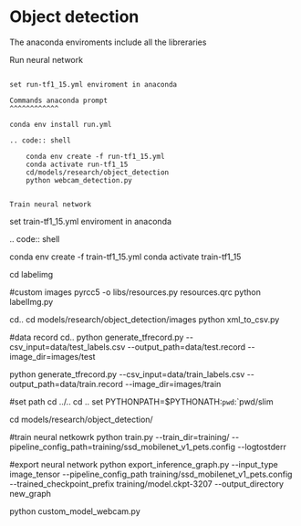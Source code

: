 Object detection
========
The anaconda enviroments include all the libreraries

Run neural network
~~~~~~~~~~~~~~~~~

set run-tf1_15.yml enviroment in anaconda

Commands anaconda prompt
^^^^^^^^^^^^

conda env install run.yml

.. code:: shell

    conda env create -f run-tf1_15.yml
    conda activate run-tf1_15
    cd/models/research/object_detection
    python webcam_detection.py


Train neural network
~~~~~~~~~~~~~~~~~

set train-tf1_15.yml enviroment in anaconda


.. code:: shell

  conda env create -f train-tf1_15.yml
  conda activate train-tf1_15

  cd labelimg

  #custom images
  pyrcc5 -o libs/resources.py resources.qrc
  python labelImg.py

  cd..
  cd models/research/object_detection/images
  python xml_to_csv.py

  #data record
  cd..
  python generate_tfrecord.py --csv_input=data/test_labels.csv --output_path=data/test.record --image_dir=images/test

  python generate_tfrecord.py --csv_input=data/train_labels.csv --output_path=data/train.record --image_dir=images/train

  #set path
  cd ../..
  cd ..
  set PYTHONPATH=$PYTHONATH:`pwd`:`pwd/slim

  cd models/research/object_detection/

  #train neural netkowrk
  python train.py --train_dir=training/ --pipeline_config_path=training/ssd_mobilenet_v1_pets.config --logtostderr

  #export neural network
  python export_inference_graph.py --input_type image_tensor --pipeline_config_path training/ssd_mobilenet_v1_pets.config --trained_checkpoint_prefix training/model.ckpt-3207 --output_directory new_graph

  python custom_model_webcam.py
